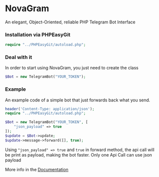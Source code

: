# NovaGram
An elegant, Object-Oriented, reliable PHP Telegram Bot Interface

### Installation via PHPEasyGit
```php
require "../PHPEasyGit/autoload.php";
```

### Deal with it
In order to start using NovaGram, you just need to create the class
```php
$Bot = new TelegramBot("YOUR_TOKEN");
```

### Example
An example code of a simple bot that just forwards back what you send.

```php
header('Content-Type: application/json');
require "../PHPEasyGit/autoload.php";

$Bot = new TelegramBot("YOUR_TOKEN", [
    "json_payload" => true
]);
$update = $Bot->update;
$update->message->forward([], true);
```

Using `"json_payload" => true` and `true` in forward method, the api call will be print as payload, making the bot faster. Only one Api Call can use json payload

More info in the [Documentation](https://github.com/skrtdev/NovaGram/blob/master/docs.md)
